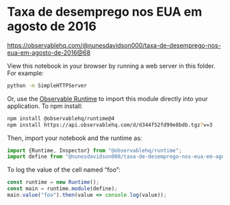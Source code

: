 # Taxa de desemprego nos EUA em agosto de 2016

https://observablehq.com/@nunesdavidson000/taxa-de-desemprego-nos-eua-em-agosto-de-2016@68

View this notebook in your browser by running a web server in this folder. For
example:

~~~sh
python -m SimpleHTTPServer
~~~

Or, use the [Observable Runtime](https://github.com/observablehq/runtime) to
import this module directly into your application. To npm install:

~~~sh
npm install @observablehq/runtime@4
npm install https://api.observablehq.com/d/d344f52fd99e8bdb.tgz?v=3
~~~

Then, import your notebook and the runtime as:

~~~js
import {Runtime, Inspector} from "@observablehq/runtime";
import define from "@nunesdavidson000/taxa-de-desemprego-nos-eua-em-agosto-de-2016";
~~~

To log the value of the cell named “foo”:

~~~js
const runtime = new Runtime();
const main = runtime.module(define);
main.value("foo").then(value => console.log(value));
~~~
